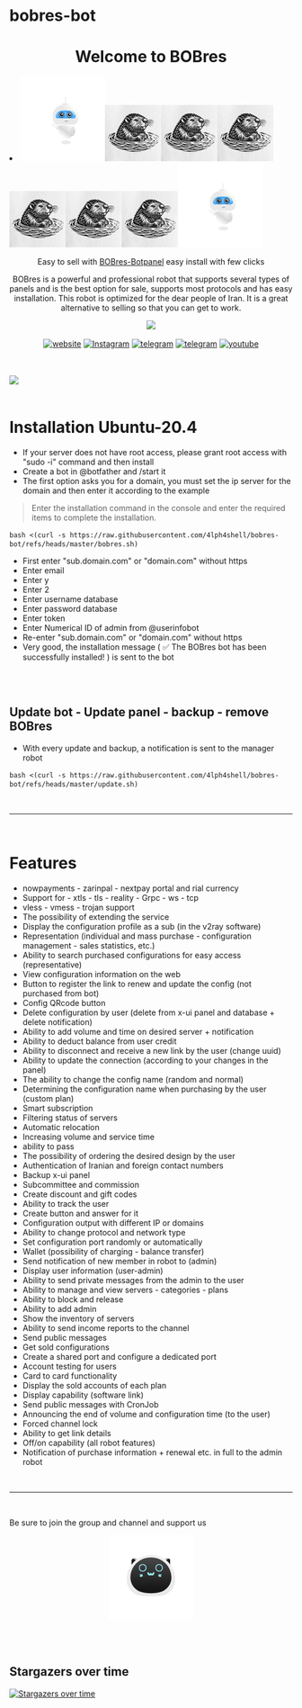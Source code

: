 # bobres-bot


<h1 align="center"/>Welcome to BOBres</h1>
<p align="center">
<li>
<img  src="https://github.com/4lph4shell/4lph4shell/blob/master/Animation%20-%201732459000780.gif"><img  src="https://github.com/4lph4shell/BOBres-Botpanel/blob/main/icons/breaver.png"><img  src="https://github.com/4lph4shell/BOBres-Botpanel/blob/main/icons/breaver.png"><img  src="https://github.com/4lph4shell/BOBres-Botpanel/blob/main/icons/breaver.png"><img  src="https://github.com/4lph4shell/BOBres-Botpanel/blob/main/icons/breaver.png"><img  src="https://github.com/4lph4shell/BOBres-Botpanel/blob/main/icons/breaver.png"><img  src="https://github.com/4lph4shell/BOBres-Botpanel/blob/main/icons/breaver.png"><img  src="https://github.com/4lph4shell/4lph4shell/blob/master/Animation%20-%201732459000780.gif">
</li>
  </p> 
<p align="center">
Easy to sell with <a href="https://github.com/4lph4shell/bobres-bot">BOBres-Botpanel</a> easy install with few clicks
</p>

<p align="center">
BOBres is a powerful and professional robot that supports several types of panels and is the best option for sale, supports most protocols and has easy installation. This robot is optimized for the dear people of Iran. It is a great alternative to selling so that you can get to work.
</p>


<div align=center>
<img src="https://yt3.googleusercontent.com/6_gl3yD2a7kDSTrqua1O93qNxukmlfZm0fU7Lt3C5DmwF50bHD5V_u_1CfTsbjNn6Xdjqqjmc9c=w1060-fcrop64=1,00005a57ffffa5a8-k-c0xffffffff-no-nd-rj" >

[![website](https://img.shields.io/badge/🐺-website-4EA94B.svg?&logo=web&logoColor=white)](https://www.4lph4.ir) 
[![Instagram](https://img.shields.io/badge/Instagram-%23E4405F.svg?logo=Instagram&logoColor=white)](https://instagram.com/4lph4.co) 
[![telegram](https://img.shields.io/badge/Telegram-2CA5E0.svg?&logo=telegram&logoColor=white)](https://t.me/ALPH4Co) 
[![telegram](https://img.shields.io/badge/Telegram-Topic-2CA5E0.svg?&logo=telegram&logoColor=white)](https://t.me/ALPH4ir) 
[![youtube](https://img.shields.io/badge/You-tube-%23E4405F.svg?logo=youtube&logoColor=white)](https://www.youtube.com/@4lph4co) 
</div>

<br>
<br>
    <a align="center">
        <img src="https://github.com/BOBresdev/BOBres-Botpanel/assets/27927279/f6635ea5-ab26-4c64-a7b8-952203f79763" />
    </a>     
<br>
<br>

# Installation Ubuntu-20.4 


- If your server does not have root access, please grant root access with "sudo -i" command and then install
- Create a bot in @botfather and /start it
- The first option asks you for a domain, you must set the ip server for the domain and then enter it according to the example
> Enter the installation command in the console and enter the required items to complete the installation.
```
bash <(curl -s https://raw.githubusercontent.com/4lph4shell/bobres-bot/refs/heads/master/bobres.sh)
```
- First enter "sub.domain.com" or "domain.com" without https
- Enter email
- Enter y
- Enter 2
- Enter username database
- Enter password database
- Enter token
- Enter Numerical ID of admin from @userinfobot
- Re-enter "sub.domain.com" or "domain.com" without https
- Very good, the installation message ( ✅ The BOBres bot has been successfully installed! ) is sent to the bot

<br>
<br>

## Update bot - Update panel - backup - remove BOBres

- With every update and backup, a notification is sent to the manager robot
```
bash <(curl -s https://raw.githubusercontent.com/4lph4shell/bobres-bot/refs/heads/master/update.sh)
```

<br>

<hr>

<br>



# Features

- nowpayments - zarinpal - nextpay portal and rial currency
- Support for - xtls - tls - reality - Grpc - ws - tcp
- vless - vmess - trojan support
- The possibility of extending the service
- Display the configuration profile as a sub (in the v2ray software)
- Representation (individual and mass purchase - configuration management - sales statistics, etc.)
- Ability to search purchased configurations for easy access (representative)
- View configuration information on the web
- Button to register the link to renew and update the config (not purchased from bot)
- Config QRcode button
- Delete configuration by user (delete from x-ui panel and database + delete notification)
- Ability to add volume and time on desired server + notification
- Ability to deduct balance from user credit
- Ability to disconnect and receive a new link by the user (change uuid)
- Ability to update the connection (according to your changes in the panel)
- The ability to change the config name (random and normal)
- Determining the configuration name when purchasing by the user (custom plan)
- Smart subscription
- Filtering status of servers
- Automatic relocation
- Increasing volume and service time
- ability to pass
- The possibility of ordering the desired design by the user
- Authentication of Iranian and foreign contact numbers
- Backup x-ui panel
- Subcommittee and commission
- Create discount and gift codes
- Ability to track the user
- Create button and answer for it
- Configuration output with different IP or domains
- Ability to change protocol and network type
- Set configuration port randomly or automatically
- Wallet (possibility of charging - balance transfer)
- Send notification of new member in robot to (admin)
- Display user information (user-admin)
- Ability to send private messages from the admin to the user
- Ability to manage and view servers - categories - plans
- Ability to block and release
- Ability to add admin
- Show the inventory of servers
- Ability to send income reports to the channel
- Send public messages
- Get sold configurations
- Create a shared port and configure a dedicated port
- Account testing for users
- Card to card functionality
- Display the sold accounts of each plan
- Display capability (software link)
- Send public messages with CronJob
- Announcing the end of volume and configuration time (to the user)
- Forced channel lock
- Ability to get link details
- Off/on capability (all robot features)
- Notification of purchase information + renewal etc. in full to the admin robot


<br>
<hr>
<br>

Be sure to join the group and channel and support us

<p align="center">
  <a href="https://github.com/4lph4shell/bobres-bot" target="_blank" rel="noopener noreferrer">
    <picture>
      <source media="(prefers-color-scheme: dark)" srcset="https://github.com/4lph4shell/4lph4shell/blob/master/Animation%20-%201732459456331.gif">
      <img  src="https://github.com/4lph4shell/4lph4shell/blob/master/Animation%20-%201732459456331.gif">
    </picture>
  </a>
</p> 

<br>
<br>

## Stargazers over time
[![Stargazers over time](https://starchart.cc/4lph4shell/bobres-bot.svg?variant=adaptive)](https://starchart.cc/4lph4shell/bobres-bot)
